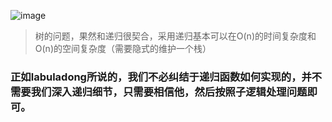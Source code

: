 ![image](https://user-images.githubusercontent.com/47679525/113994443-f9917b00-9887-11eb-9913-ddca67f7d25e.png)

> 树的问题，果然和递归很契合，采用递归基本可以在O(n)的时间复杂度和O(n)的空间复杂度（需要隐式的维护一个栈）</br>
> 

### 正如labuladong所说的，我们不必纠结于递归函数如何实现的，并不需要我们深入递归细节，只需要相信他，然后按照子逻辑处理问题即可。 ###
